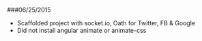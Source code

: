 ###06/25/2015
* Scaffolded project with socket.io, Oath for Twitter, FB 	& Google
* Did not install angular animate or animate-css


  
